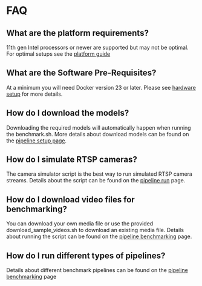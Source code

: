 # FAQ

## What are the platform requirements?

11th gen Intel processors or newer are supported but may not be optimal. For optimal setups see the [platform guide](./platforms.md)

## What are the Software Pre-Requisites?

At a minimum you will need Docker version 23 or later. Please see [hardware setup](./hardwaresetup.md) for more details.

## How do I download the models?

Downloading the required models will automatically happen when running the benchmark.sh. More details about download models can be found on the [pipeline setup page](./pipelinesetup.md#step-4-build-the-reference-design-docker-images).

## How do I simulate RTSP cameras?

The camera simulator script is the best way to run simulated RTSP camera streams. Details about the script can be found on the [pipeline run](./pipelinerun.md#run-camera-simulator) page.

## How do I download video files for benchmarking?

You can download your own media file or use the provided download_sample_videos.sh to download an existing media file. Details about running the script can be found on the [pipeline benchmarking](./pipelinebenchmarking.md#file) page.

## How do I run different types of pipelines?

Details about different benchmark pipelines can be found on the [pipeline benchmarking](./pipelinebenchmarking.md#additional-benchmark-examples) page